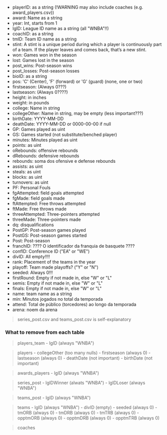 - playerID: as a string (!WARNING may also include coaches (e.g. award_players.csv))
- award: Name as a string
- year: Int, starts from 1
- lgID: League ID name as a string (all "WNBA"!!)
- coachID: as a string
- tmID: Team ID name as a string
- stint: A stint is a unique period during which a player is continuously part of a team. If the player leaves and comes back, that’s a new stint.
- won: Games won in the season
- lost: Games lost in the season
- post_wins: Post-season wins
- post_losses: Post-season losses
- bioID: as a string
- pos: 'C' (Center), 'F' (forward) or 'G' (guard) (none, one or two)
- firstseason: (Always 0???)
- lastseason: (Always 0????)
- height: in inches
- weight: in pounds
- college: Name in string
- collegeOther: Name in string, may be empty (less important???)
- birthDate: YYYY-MM-DD
- deathDate: YYYY-MM-DD or 0000-00-00 if null
- GP: Games played as uint
- GS: Games started (not substitute/benched player)
- minutes: Minutes played as uint
- points: as uint
- oRebounds: offensive rebounds
- dRebounds: defensive rebounds
- rebounds: soma dos ofensive e defense rebounds
- assists: as uint
- steals: as uint
- blocks: as uint
- turnovers: as uint
- PF: Personal Fouls
- fgAttempted: field goals attempted
- fgMade: field goals made
- ftAttempted: Free throws attempted
- ftMade: Free throws made
- threeAttempted: Three-pointers attempted
- threeMade: Three-pointers made
- dq: disqualifications
- PostGP: Post-season games played
- PostGS: Post-season games started
- Post: Post-season
- franchID: ???? O identificador da franquia de basquete ????
- confID: Conference ID ("EA" or "WE")
- divID: All empty!!!!
- rank: Placement of the teams in the year
- playoff: Team made playoffs? ("Y" or "N")
- seeded: Always 0!!!
- firstRound: Empty if not made in, else "W" or "L"
- semis: Empty if not made in, else "W" or "L"
- finals: Empty if not made in, else "W" or "L"
- name: team name as a string
- min: Minutos jogados no total da temporada
- attend: Total de público (torcedores) ao longo da temporada
- arena: noem da arena

> series_post.csv and teams_post.csv is self-explanatory

### What to remove from each table
> players_team
    - lgID (always "WNBA")

> players
    - collegeOther (too many nulls)
    - firstseason (always 0)
    - lastseason (always 0)
    - deathDate (not important)
    - birthDate (not important)

> awards_players
    - lgID (always "WNBA")

> series_post
    - lgIDWinner (alwats "WNBA")
    - lgIDLoser (always "WNBA")

> teams_post
    - lgID (always "WNBA")

> teams
    - lgID (always "WNBA")
    - divID (empty)
    - seeded (always 0)
    - tmORB (always 0)
    - tmDRB (always 0)
    - tmTRB (always 0)
    - opptmORB (always 0)
    - opptmDRB (always 0)
    - opptmTRB (always 0)

> coaches